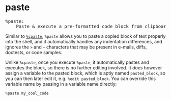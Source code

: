 # paste

<pre class="output">
%paste:
    Paste & execute a pre-formatted code block from clipboard.
</pre>

Similar to [`%cpaste`](./cpaste.md), `%paste` allows you to paste a copied block of text properly into the shell, and it automatically handles any indentation differences, and ignores the `>` and `+` characters that may be present in e-mails, diffs, doctests, or code samples.

Unlike `%cpaste`, once you execute `%paste`, it automatically pastes and executes the block, so there is no further editing involved. It *does* however assign a variable to the pasted block, which is aptly named `pasted_block`, so you can then later edit it, e.g. `%edit pasted_block`. You can override this variable name by passing in a variable name directly:

```python
%paste my_cool_code
```
